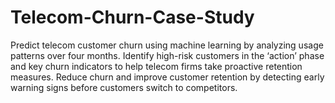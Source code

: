 # Telecom-Churn-Case-Study
Predict telecom customer churn using machine learning by analyzing usage patterns over four months. Identify high-risk customers in the ‘action’ phase and key churn indicators to help telecom firms take proactive retention measures. Reduce churn and improve customer retention by detecting early warning signs before customers switch to competitors.
